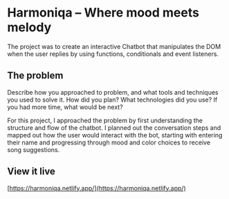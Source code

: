 # Harmoniqa – Where mood meets melody

The project was to create an interactive Chatbot that manipulates the DOM when the user replies by using functions, conditionals and event listeners.

## The problem

Describe how you approached to problem, and what tools and techniques you used to solve it. How did you plan? What technologies did you use? If you had more time, what would be next?

For this project, I approached the problem by first understanding the structure and flow of the chatbot. I planned out the conversation steps and mapped out how the user would interact with the bot, starting with entering their name and progressing through mood and color choices to receive song suggestions.

## View it live

[https://harmoniqa.netlify.app/](https://harmoniqa.netlify.app/)
